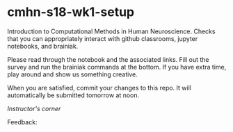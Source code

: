 # cmhn-s18-wk1-setup
Introduction to Computational Methods in Human Neuroscience. Checks that you can appropriately interact with github classrooms, jupyter notebooks, and brainiak.

Please read through the notebook and the associated links. Fill out the survey and run the brainiak commands at the bottom. If you have extra time, play around and show us something creative.

When you are satisfied, commit your changes to this repo. It will automatically be submitted tomorrow at noon.


*Instructor's corner*

Feedback:
